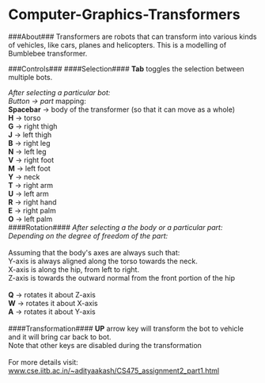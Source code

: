 Computer-Graphics-Transformers
==============================

###About###
Transformers are robots that can transform into various kinds of vehicles, like cars, planes and helicopters.
This is a modelling of Bumblebee transformer.

###Controls###
####Selection####
**Tab** toggles the selection between multiple bots.<br>

*After selecting a particular bot:*<br>
*Button -> part* mapping:<br>
**Spacebar** -> body of the transformer (so that it can move as a whole)<br>
**H** -> torso<br>
**G** -> right thigh<br>
**J** -> left thigh<br>
**B** -> right leg<br>
**N** -> left leg<br>
**V** -> right foot<br>
**M** -> left foot<br>
**Y** -> neck<br>
**T** -> right arm<br>
**U** -> left arm<br>
**R** -> right hand<br>
**E** -> right palm<br>
**O** -> left palm<br>
####Rotation####
*After selecting a the body or a particular part:*<br>
*Depending on the degree of freedom of the part:*<br><br>
Assuming that the body's axes are always such that:<br>
Y-axis is always aligned along the torso towards the neck.<br>
X-axis is along the hip, from left to right.<br>
Z-axis is towards the outward normal from the front portion of the hip<br><br>
**Q** -> rotates it about Z-axis<br>
**W** -> rotates it about X-axis<br>
**A** -> rotates it about Y-axis<br>
<br>
####Transformation####
**UP** arrow key will transform the bot to vehicle and it will bring car back to bot.<br>
Note that other keys are disabled during the transformation<br><br>
For more details visit:<br> 
www.cse.iitb.ac.in/~adityaakash/CS475_assignment2_part1.html


